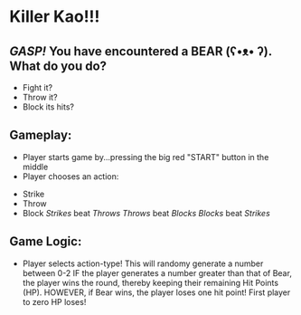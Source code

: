 # Killer Kao!!!

## *GASP!* You have encountered a BEAR (ʕ•ᴥ• ʔ). What do you do?
* Fight it?
* Throw it?
* Block its hits?

## Gameplay:
* Player starts game by...pressing the big red "START" button in the middle
* Player chooses an action:
- Strike
- Throw
- Block
*Strikes* beat *Throws*
*Throws* beat *Blocks*
*Blocks* beat *Strikes*


## Game Logic:
* Player selects action-type!
This will randomy generate a number between 0-2
IF the player generates a number greater than that of Bear, the player wins the round, thereby keeping their remaining Hit Points (HP).
HOWEVER, if Bear wins, the player loses one hit point!
First player to zero HP loses!